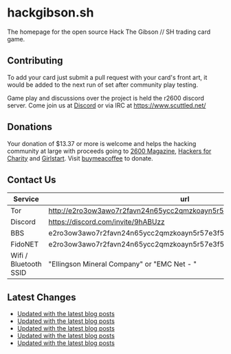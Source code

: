 # hackgibson.sh
The homepage for the open source Hack The Gibson // SH trading card game.


## Contributing

To add your card just submit a pull request with your card's front art, it would be added to the next run of set after community play testing.

Game play and discussions over the project is held the r2600 discord server. Come join us at [Discord](https://discord.com/invite/9hABUzz) or via IRC at https://www.scuttled.net/


## Donations

Your donation of $13.37 or more is welcome and helps the hacking community at large with proceeds going to [2600 Magazine](https://2600.com/), [Hackers for Charity](https://hackersforcharity.org) and [Girlstart](https://girlstart.org).  Visit [buymeacoffee](https://www.buymeacoffee.com/hackgibson.sh) to donate.


## Contact Us

Service | url
-|-
Tor | http://e2ro3ow3awo7r2favn24n65ycc2qmzkoayn5r57e3f56nvjwdcgg32ad.onion
Discord | https://discord.com/invite/9hABUzz
BBS | e2ro3ow3awo7r2favn24n65ycc2qmzkoayn5r57e3f56nvjwdcgg32ad.onion:23
FidoNET | e2ro3ow3awo7r2favn24n65ycc2qmzkoayn5r57e3f56nvjwdcgg32ad.onion:24554
Wifi / Bluetooth SSID | "Ellingson Mineral Company" or "EMC Net - <fidonet address>"

## Latest Changes
<!-- BLOG-POST-LIST:START -->
- [Updated with the latest blog posts](https://github.com/DFW2600/hackgibson.sh/commit/627a0aa2025d63a92e6e95b1ec20cf73b7e3023b)
- [Updated with the latest blog posts](https://github.com/DFW2600/hackgibson.sh/commit/53a22b75021611d05150aa76c71bf81e827e1104)
- [Updated with the latest blog posts](https://github.com/DFW2600/hackgibson.sh/commit/289a06a5f39ab783b0bb66826800f389bda48023)
- [Updated with the latest blog posts](https://github.com/DFW2600/hackgibson.sh/commit/ff1da1a55d06235c58268b0bd197357d6c880ae3)
- [Updated with the latest blog posts](https://github.com/DFW2600/hackgibson.sh/commit/598f9b039bae3bb01f060f3d81b2ad011d3ac365)
<!-- BLOG-POST-LIST:END -->
